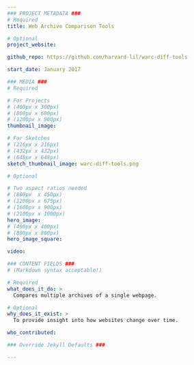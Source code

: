 ```yaml
---
### PROJECT METADATA ###
# Required
title: Web Archive Comparison Tools

# Optional
project_website: 

github_repo: https://github.com/harvard-lil/warc-diff-tools

start_date: January 2017

### MEDIA ###
# Required

# For Projects
# (400px x 300px)
# (800px x 600px)
# (1200px x 900px)
thumbnail_image:

# For Sketches
# (216px x 216px)
# (432px x 432px)
# (648px x 648px)
sketch_thumbnail_image: warc-diff-tools.png

# Optional

# Two aspect ratios needed
# (800px  x 450px)
# (1200px x 675px)
# (1600px x 900px)
# (2100px x 1000px)
hero_image:
# (400px x 400px)
# (800px x 800px)
hero_image_square:

video:

### CONTENT FIELDS ###
# (Markdown syntax acceptable!)

# Required
what_does_it_do: >
  Compares multiple archives of a single webpage.

# Optional
why_does_it_exist: >
  To provide insight into how websites change over time. 

who_contributed:

### Override Jekyll Defaults ###

---
```

